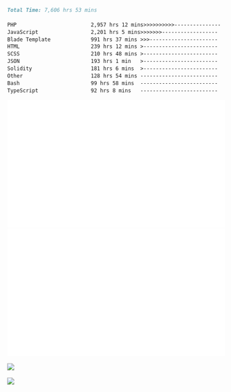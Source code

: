 <!--START_SECTION:waka-->

```markdown
Total Time: 7,606 hrs 53 mins

PHP                        2,957 hrs 12 mins>>>>>>>>>>---------------   38.23 %
JavaScript                 2,201 hrs 5 mins>>>>>>>------------------   28.45 %
Blade Template             991 hrs 37 mins >>>----------------------   12.82 %
HTML                       239 hrs 12 mins >------------------------   03.09 %
SCSS                       210 hrs 48 mins >------------------------   02.73 %
JSON                       193 hrs 1 min   >------------------------   02.50 %
Solidity                   181 hrs 6 mins  >------------------------   02.34 %
Other                      128 hrs 54 mins -------------------------   01.67 %
Bash                       99 hrs 58 mins  -------------------------   01.29 %
TypeScript                 92 hrs 8 mins   -------------------------   01.19 %
```

<!--END_SECTION:waka-->

![](https://raw.githubusercontent.com/DrMaxis/github-stats-transparent/output/generated/overview.svg)
![](https://raw.githubusercontent.com/DrMaxis/github-stats-transparent/output/generated/languages.svg)

![](https://git-readme-stats-drmaxis-projects.vercel.app/api?username=drmaxis&show_icons=true&theme=outrun&count_private=true&show=reviews,discussions_started,discussions_answered,prs_merged,prs_merged_percentage&custom_title=2024%20Github%20Rank)
 
<a href="https://count.getloli.com/"><img src="https://count.getloli.com/get/@:maxis-the-alchemist?theme=rule34"></a>
<!-- https://count.getloli.com/get/@alchemist?theme=rule34 -->
<br>
